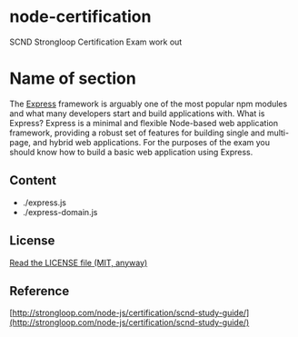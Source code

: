 node-certification
==================

SCND Strongloop Certification Exam work out

# Name of section

The [Express](http://expressjs.com/) framework is arguably one of the most popular npm modules and what many developers start and build applications with.
What is Express? Express is a minimal and flexible Node-based web application framework, providing a robust set of features for building single and multi-page, and hybrid web applications. For the purposes of the exam you should know how to build a basic web application using Express.

## Content

* ./express.js
* ./express-domain.js

## License
[Read the LICENSE file (MIT, anyway)](../../LICENSE)

## Reference
[http://strongloop.com/node-js/certification/scnd-study-guide/](http://strongloop.com/node-js/certification/scnd-study-guide/)

